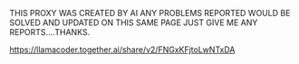 THIS PROXY WAS CREATED BY  AI ANY PROBLEMS REPORTED WOULD BE SOLVED AND UPDATED ON THIS SAME PAGE JUST GIVE ME ANY REPORTS....THANKS.

https://llamacoder.together.ai/share/v2/FNGxKFjtoLwNTxDA
